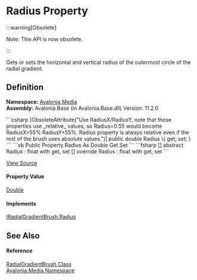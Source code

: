 # Radius Property
<span>
:::warning[Obsolete]

Note: This API is now obsolete.

:::

</span>

Gets or sets the horizontal and vertical radius of the outermost circle of the radial gradient.



## Definition
**Namespace:** <a href="N_Avalonia_Media">Avalonia.Media</a>  
**Assembly:** Avalonia.Base (in Avalonia.Base.dll) Version: 11.2.0

<Tabs groupId="api-code-preview">
<TabItem value="csharp" label="C#">
```csharp
[ObsoleteAttribute("Use RadiusX/RadiusY, note that those properties use _relative_ values, so Radius=0.55 would become RadiusX=55% RadiusY=55%. Radius property is always relative even if the rest of the brush uses absolute values.")]
public double Radius \{ get; set; }
```
</TabItem>
<TabItem value="vb" label="VB">
```vb
<ObsoleteAttribute("Use RadiusX/RadiusY, note that those properties use _relative_ values, so Radius=0.55 would become RadiusX=55% RadiusY=55%. Radius property is always relative even if the rest of the brush uses absolute values.")>
Public Property Radius As Double
	Get
	Set
```
</TabItem>
<TabItem value="fsharp" label="F#">
```fsharp
[<ObsoleteAttribute("Use RadiusX/RadiusY, note that those properties use _relative_ values, so Radius=0.55 would become RadiusX=55% RadiusY=55%. Radius property is always relative even if the rest of the brush uses absolute values.")>]
abstract Radius : float with get, set
[<ObsoleteAttribute("Use RadiusX/RadiusY, note that those properties use _relative_ values, so Radius=0.55 would become RadiusX=55% RadiusY=55%. Radius property is always relative even if the rest of the brush uses absolute values.")>]
override Radius : float with get, set
```
</TabItem>
</Tabs>



<a href="https://github.com/AvaloniaUI/Avalonia/tree/master/src/Avalonia.Base/Media/RadialGradientBrush.cs#L106" title="View the source code">View Source</a>



#### Property Value
<a href="https://learn.microsoft.com/dotnet/api/system.double" target="_blank" rel="noopener noreferrer">Double</a>

#### Implements
<a href="P_Avalonia_Media_IRadialGradientBrush_Radius">IRadialGradientBrush.Radius</a>  


## See Also


#### Reference
<a href="T_Avalonia_Media_RadialGradientBrush">RadialGradientBrush Class</a>  
<a href="N_Avalonia_Media">Avalonia.Media Namespace</a>  

